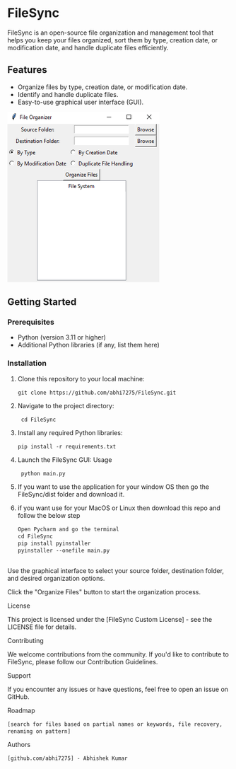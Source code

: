 # FileSync

FileSync is an open-source file organization and management tool that helps you keep your files organized, sort them by type, creation date, or modification date, and handle duplicate files efficiently.

## Features

- Organize files by type, creation date, or modification date.
- Identify and handle duplicate files.
- Easy-to-use graphical user interface (GUI).


![Image Alt Text](images/Capture.png)


## Getting Started

### Prerequisites

- Python (version 3.11 or higher)
- Additional Python libraries (if any, list them here)

### Installation

1. Clone this repository to your local machine:

   ```shell
   git clone https://github.com/abhi7275/FileSync.git

2. Navigate to the project directory:
   ```shell
    cd FileSync

3. Install any required Python libraries: 
    ```shell
   pip install -r requirements.txt

4. Launch the FileSync GUI: Usage
   ```shell
    python main.py
5. If you want to use the application for your window OS then go the FileSync/dist folder and download it.

6. if you want use for your MacOS or Linux then download this repo and follow the below step
   ```shell
   Open Pycharm and go the terminal
   cd FileSync
   pip install pyinstaller
   pyinstaller --onefile main.py


Use the graphical interface to select your source folder, destination folder, and desired organization options.

Click the "Organize Files" button to start the organization process.

License

This project is licensed under the [FileSync Custom License] - see the LICENSE file for details.

Contributing

We welcome contributions from the community. If you'd like to contribute to FileSync, please follow our Contribution Guidelines.

Support

If you encounter any issues or have questions, feel free to open an issue on GitHub.

Roadmap

    [search for files based on partial names or keywords, file recovery, renaming on pattern]

Authors

    [github.com/abhi7275] - Abhishek Kumar